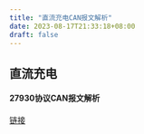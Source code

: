 ```yaml
---
title: "直流充电CAN报文解析"
date: 2023-08-17T21:33:18+08:00
draft: false
---
```


## 直流充电
#### 27930协议CAN报文解析
[链接](https://www.cnblogs.com/NewCindy/p/15826088.html)

